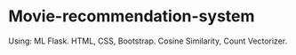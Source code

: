 # Movie-recommendation-system
Using:
ML
Flask.
HTML, CSS, Bootstrap.
Cosine Similarity, Count Vectorizer.
